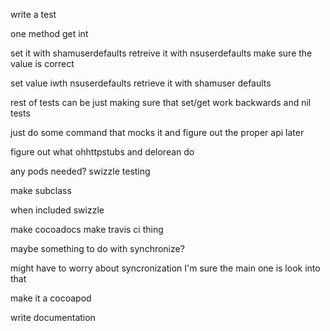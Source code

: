 write a test

one method get int

set it with shamuserdefaults
retreive it with nsuserdefaults
make sure the value is correct

set value iwth nsuserdefaults
retrieve it with shamuser defaults


rest of tests can be just making sure that set/get work backwards
 and nil tests


just do some command that mocks it and figure out the proper api later






figure out what ohhttpstubs and delorean do






any pods needed?
 swizzle
 testing

make subclass

when included swizzle


make cocoadocs
make travis ci thing



maybe something to do with synchronize?

might have to worry about syncronization
 I'm sure the main one is
look into that

make it a cocoapod

write documentation
